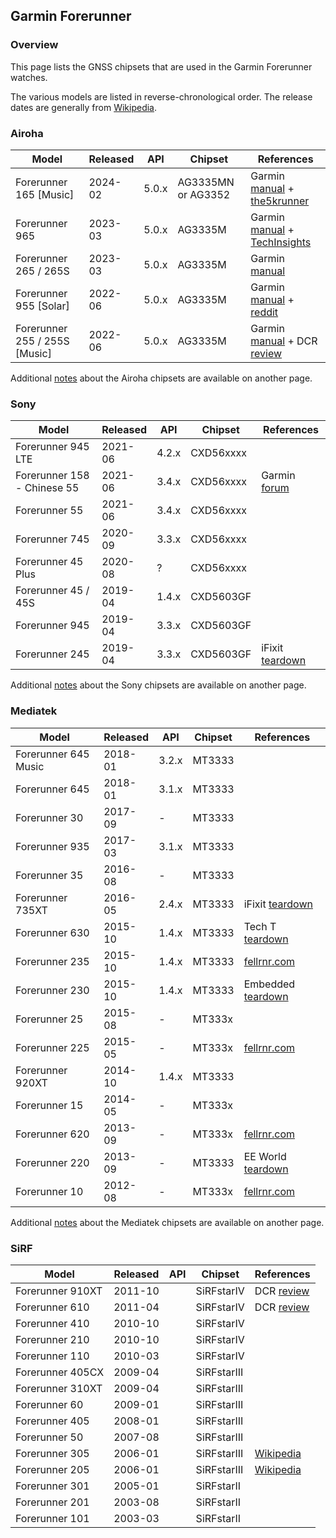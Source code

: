 ## Garmin Forerunner

### Overview

This page lists the GNSS chipsets that are used in the Garmin Forerunner watches.

The various models are listed in reverse-chronological order. The release dates are generally from [Wikipedia](https://en.wikipedia.org/wiki/Garmin_Forerunner#Release_history).



### Airoha

| Model                       | Released   | API | Chipset | References |
| --------------------------- | ---------- | ---------- | ---------- | ---------- |
| Forerunner 165 [Music]      | 2024-02 | 5.0.x | AG3335MN or AG3352 | Garmin [manual](https://www8.garmin.com/manuals/webhelp/GUID-607F08F6-33FC-40BF-9727-84E54043D82D/EN-US/GUID-E01D9421-9E1B-4D85-81A0-46C6DCFAA9E4.html) + [the5krunner](https://the5krunner.com/2024/03/02/garmin-forerunner-165-review-specifications/) |
| Forerunner 965              | 2023-03 | 5.0.x | AG3335M | Garmin [manual](https://www8.garmin.com/manuals/webhelp/GUID-0221611A-992D-495E-8DED-1DD448F7A066/EN-US/GUID-E01D9421-9E1B-4D85-81A0-46C6DCFAA9E4.html) + [TechInsights](https://www.techinsights.com/blog/deep-dive-teardown-garmin-forerunner-965-a04578-smartwatch) |
| Forerunner 265 / 265S       | 2023-03 | 5.0.x | AG3335M | Garmin [manual](https://www8.garmin.com/manuals/webhelp/GUID-F41EAFB3-6CC9-42DE-9C6C-9E358DBB0671/EN-US/GUID-E01D9421-9E1B-4D85-81A0-46C6DCFAA9E4.html) |
| Forerunner 955 [Solar] | 2022-06 | 5.0.x | AG3335M | Garmin [manual](https://www8.garmin.com/manuals/webhelp/GUID-9D99A9D4-467A-4F1A-A0EA-023184FEA3DD/EN-US/GUID-E01D9421-9E1B-4D85-81A0-46C6DCFAA9E4.html) + [reddit](https://www.reddit.com/r/GarminWatches/comments/126v3m7/comment/jebutnb/) |
| Forerunner 255 / 255S [Music] | 2022-06 | 5.0.x | AG3335M | Garmin [manual](https://www8.garmin.com/manuals/webhelp/GUID-676967A0-1B23-4384-9BC9-76F3D643F1C8/EN-US/GUID-E01D9421-9E1B-4D85-81A0-46C6DCFAA9E4.html) + DCR [review](https://www.dcrainmaker.com/2022/06/garmin-forerunner-255-review-multisport.html) |

Additional [notes](../../../chipsets/airoha/devices.md) about the Airoha chipsets are available on another page.



### Sony

| Model                       | Released   | API | Chipset | References |
| --------------------------- | ---------- | ---------- | ---------- | ---------- |
| Forerunner 945 LTE          | 2021-06 | 4.2.x | CXD56xxxx |  |
| Forerunner 158 - Chinese 55 | 2021-06 | 3.4.x | CXD56xxxx | Garmin [forum](https://forums.garmin.com/developer/connect-iq/f/discussion/271658/what-is-it-fr158) |
| Forerunner 55               | 2021-06 | 3.4.x | CXD56xxxx |  |
| Forerunner 745              | 2020-09 | 3.3.x | CXD56xxxx |  |
| Forerunner 45 Plus | 2020-08 | ? | CXD56xxxx | |
| Forerunner 45 / 45S         | 2019-04 | 1.4.x | CXD5603GF |  |
| Forerunner 945              | 2019-04 | 3.3.x | CXD5603GF |            |
| Forerunner 245 | 2019-04 | 3.3.x | CXD5603GF | iFixit [teardown](https://www.ifixit.com/Teardown/Garmin+Forerunner+245+Music+Teardown/150396?srsltid=AfmBOoqg114zv10EakWr_a1-HPvIx9ZS2-FD9lbg5X57jVdyvS60z2Vz) |

Additional [notes](../../../chipsets/sony/devices.md) about the Sony chipsets are available on another page.



### Mediatek

| Model                       | Released   | API | Chipset | References |
| --------------------------- | ---------- | ---------- | ---------- | ---------- |
| Forerunner 645 Music | 2018-01 | 3.2.x | MT3333 | |
| Forerunner 645 | 2018-01 | 3.1.x | MT3333 |  |
| Forerunner 30               | 2017-09 | - | MT3333 |  |
| Forerunner 935              | 2017-03 | 3.1.x | MT3333 |  |
| Forerunner 35               | 2016-08 | - | MT3333 |  |
| Forerunner 735XT            | 2016-05 | 2.4.x | MT3333 | iFixit [teardown](https://www.ifixit.com/Teardown/Garmin+Forerunner+735XT+Teardown/117852) |
| Forerunner 630              | 2015-10 | 1.4.x | MT3333 | Tech T [teardown](https://youtu.be/WdbPKmjUrKc?t=114) |
| Forerunner 235        | 2015-10 | 1.4.x | MT3333 | [fellrnr.com](https://fellrnr.com/wiki/GPS_Accuracy-summary) |
| Forerunner 230 | 2015-10 | 1.4.x | MT3333 | Embedded [teardown](https://embeddedcomputing.com/27555-tear-down-garmin-forerunner-230-gps-running-watch/) |
| Forerunner 25               | 2015-08 | - | MT333x |  |
| Forerunner 225              | 2015-05 | - | MT333x | [fellrnr.com](https://fellrnr.com/wiki/GPS_Accuracy-summary) |
| Forerunner 920XT            | 2014-10 | 1.4.x | MT3333 |  |
| Forerunner 15               | 2014-05 | - | MT333x |  |
| Forerunner 620              | 2013-09 | - | MT333x | [fellrnr.com](https://fellrnr.com/wiki/GPS_Accuracy-summary) |
| Forerunner 220              | 2013-09 | - | MT3333 | EE World [teardown](https://www.eeworldonline.com/teardown-garmin-forerunner-220-sport-watch-heart-monitor/) |
| Forerunner 10    | 2012-08 | - | MT333x | [fellrnr.com](https://fellrnr.com/wiki/GPS_Accuracy-summary) |

Additional [notes](../../../chipsets/mediatek/devices.md) about the Mediatek chipsets are available on another page.




### SiRF

| Model                       | Released   | API | Chipset | References |
| --------------------------- | ---------- | ---------- | ---------- | ---------- |
| Forerunner 910XT | 2011-10 |  | SiRFstarIV | DCR [review](https://www.dcrainmaker.com/2011/10/garmin-forerunner-910xt-in-depth-review.html) |
| Forerunner 610   | 2011-04 |  | SiRFstarIV | DCR [review](https://www.dcrainmaker.com/2011/04/garmin-forerunner-610-in-depth-review.html) |
| Forerunner 410   | 2010-10 |  | SiRFstarIV |  |
| Forerunner 210   | 2010-10 |  | SiRFstarIV |  |
| Forerunner 110   | 2010-03 |  | SiRFstarIV |  |
| Forerunner 405CX | 2009-04 |  | SiRFstarIII |  |
| Forerunner 310XT | 2009-04 |  | SiRFstarIII |  |
| Forerunner 60    | 2009-01 |  | SiRFstarIII |  |
| Forerunner 405   | 2008-01 |  | SiRFstarIII |  |
| Forerunner 50    | 2007-08 |  | SiRFstarIII |  |
| Forerunner 305   | 2006-01 |  | SiRFstarIII | [Wikipedia](https://en.wikipedia.org/wiki/Garmin_Forerunner#Models) |
| Forerunner 205   | 2006-01 |  | SiRFstarIII | [Wikipedia](https://en.wikipedia.org/wiki/Garmin_Forerunner#Models) |
| Forerunner 301   | 2005-01 |  | SiRFstarII |  |
| Forerunner 201   | 2003-08 |  | SiRFstarII |  |
| Forerunner 101   | 2003-03 |  | SiRFstarII |  |

